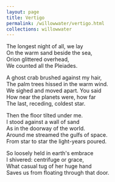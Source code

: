 ```yaml
---
layout: page
title: Vertigo
permalink: /willowwater/vertigo.html
collections: willowwater
---
```


<p>The longest night of all, we lay <br>
On the warm sand beside the sea, <br>
Orion glittered overhead,<br>
We counted all the Pleiades.</p>
<p>A ghost crab brushed against my hair, <br>
The palm trees hissed in the warm wind. <br>
We sighed and moved apart. You said <br>
How near the planets were, how far <br>
The last, receding, coldest star.</p>
<p>Then the floor tilted under me.<br>
I stood against a wall of sand<br>
As in the doorway of the world.<br>
Around me streamed the gulfs of space. <br>
From star to star the light-years poured.</p>
<p>So loosely held in earth's embrace <br>
I shivered: centrifuge or grace,<br>
What casual tug of her huge hand<br>
Saves us from floating through that door.</p>

